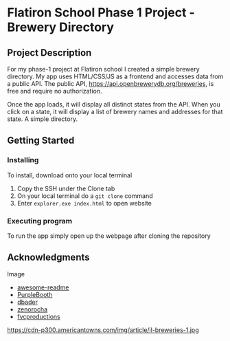 # Flatiron School Phase 1 Project - Brewery Directory

## Project Description

For my phase-1 project at Flatiron school I created a simple brewery directory. 
My app uses HTML/CSS/JS as a frontend and accesses data from a public API. The public API, https://api.openbrewerydb.org/breweries, is free and require no authorization. 

Once the app loads, it will display all distinct states from the API. When you click on a state, it will display a list of brewery names and addresses for that state. A simple directory. 

## Getting Started

### Installing

To install, download onto your local terminal

1. Copy the SSH under the Clone tab
2. On your local terminal do a ```git clone``` command
3. Enter ```explorer.exe index.html``` to open website

### Executing program

To run the app simply open up the webpage after cloning the repository

## Acknowledgments

Image
* [awesome-readme](https://github.com/matiassingers/awesome-readme)
* [PurpleBooth](https://gist.github.com/PurpleBooth/109311bb0361f32d87a2)
* [dbader](https://github.com/dbader/readme-template)
* [zenorocha](https://gist.github.com/zenorocha/4526327)
* [fvcproductions](https://gist.github.com/fvcproductions/1bfc2d4aecb01a834b46)

https://cdn-p300.americantowns.com/img/article/il-breweries-1.jpg